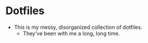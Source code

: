 # Dotfiles

- This is my messy, disorganized collection of dotfiles.
    - They've been with me a long, long time.
